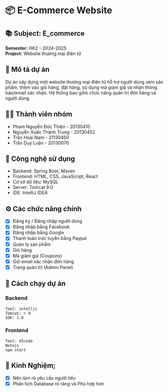 # 📦 E-Commerce Website

## 📚 Subject: E_commerce  
**Semester:** HK2 - 2024-2025  
**Project:** Website thương mại điện tử

## 📝 Mô tả dự án
Dự án xây dựng một website thương mại điện tử hỗ trợ người dùng xem sản phẩm, thêm vào giỏ hàng, đặt hàng, sử dụng mã giảm giá và nhận thông báo/email xác nhận. Hệ thống bao gồm chức năng quản trị đơn hàng và người dùng.

## 🧑‍💻 Thành viên nhóm
- Phạm Nguyễn Đức Thiện - 20130410
- Nguyễn Xuân Thành Trung - 20130452
- Trần Hoài Nam - 21130450
- Trần Duy Luận  - 20130070 
 

## 🔧 Công nghệ sử dụng
- Backend: Spring Boot, Maven
- Frontend: HTML, CSS, JavaScript, React
- Cơ sở dữ liệu: MySQL
- Server: Tomcat 9.0
- IDE: IntelliJ IDEA

## ⚙️ Các chức năng chính
- [x] Đăng ký / Đăng nhập người dùng
- [x] Đăng nhập bằng Facebook
- [x] Đăng nhập bằng Google
- [x] Thanh toán trức tuyến bằng Paypal
- [x] Quản lý sản phẩm
- [x] Giỏ hàng 
- [x] Mã giảm giá (Coupons)
- [x] Gửi email xác nhận đơn hàng
- [x] Trang quản trị (Admin Panel)

## 🚀 Cách chạy dự án
### Backend
    Tool: intellji
    Tomcat: > 9
    SDK: 1.8
### Frontend
    Tool: VScode
    Notejs
    npm start
## 📝 Kinh Nghiệm;
- [x] Nên làm rõ yêu cầu người tiều
- [x] Phân tích Database rõ ràng và Phù hợp hơn
